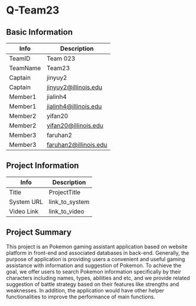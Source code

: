 # Q-Team23

## Basic Information

|   Info      |        Description     |
| ----------- | ---------------------- |
| TeamID      |        Team 023        |
| TeamName    |         Team23         |
| Captain     |         jinyuy2        |
| Captain     |  jinyuy2@illinois.edu  |
| Member1     |         jialinh4       |
| Member1     |  jialinh4@illinois.edu |
| Member2     |         yifan20        |
| Member2     |  yifan20@illinois.edu  |
| Member3     |         faruhan2       |
| Member3     |  faruhan2@illinois.edu |

## Project Information

|   Info      |        Description     |
| ----------- | ---------------------- |
|  Title      |       ProjectTitle     |
| System URL  |      link_to_system    |
| Video Link  |      link_to_video     |

## Project Summary
This project is an Pokemon gaming assistant application based on website platform in front-end and associated databases in back-end. Generally, the purpose of application is providing users a convenient and useful gaming assistance with information and suggestion of Pokemon. To achieve the goal, we offer users to search Pokemon information specifically by their characters including names, types, abilities and etc, and we provide related suggestion of battle strategy based on their features like strengths and weaknesses. In addition, the application would have other helper functionalities to improve the performance of main functions.

